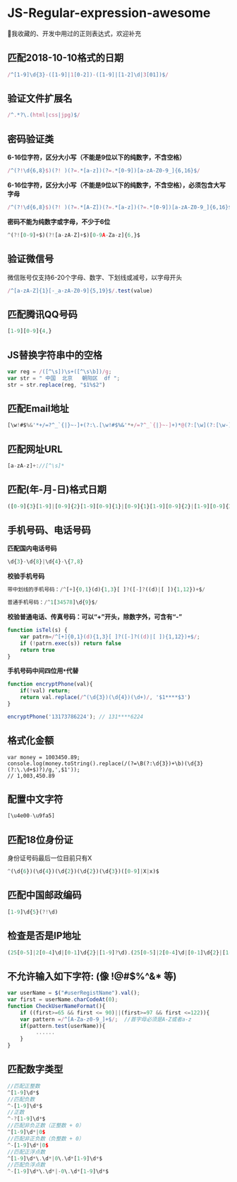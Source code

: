 # JS-Regular-expression-awesome
:page_facing_up:我收藏的、开发中用过的正则表达式，欢迎补充
## 匹配2018-10-10格式的日期
```js
/^[1-9]\d{3}-([1-9]|1[0-2])-([1-9]|[1-2]\d|3[01])$/
```

## 验证文件扩展名
```js
/^.*?\.(html|css|jpg)$/
```
## 密码验证类
**6-16位字符，区分大小写（不能是9位以下的纯数字，不含空格）**  
```js
/^(?!\d{6,8}$)(?! )(?=.*[a-z])(?=.*[0-9])[a-zA-Z0-9_]{6,16}$/
```

**6-16位字符，区分大小写（不能是9位以下的纯数字，不含空格），必须包含大写字母**  
```js
/^(?!\d{6,8}$)(?! )(?=.*[A-Z])(?=.*[a-z])(?=.*[0-9])[a-zA-Z0-9_]{6,16}$/
```

**密码不能为纯数字或字母，不少于6位**  
```js
^(?![0-9]+$)(?![a-zA-Z]+$)[0-9A-Za-z]{6,}$
```

## 验证微信号
微信账号仅支持6-20个字母、数字、下划线或减号，以字母开头
```js
/^[a-zA-Z]{1}[-_a-zA-Z0-9]{5,19}$/.test(value)
```

## 匹配腾讯QQ号码
```js
[1-9][0-9]{4,}
```

## JS替换字符串中的空格
```js
var reg = /([^\s])\s+([^\s\b])/g;
var str = " 中国  北京   朝阳区  df "; 
str = str.replace(reg, "$1%$2")
```

## 匹配Email地址
```js
[\w!#$%&'*+/=?^_`{|}~-]+(?:\.[\w!#$%&'*+/=?^_`{|}~-]+)*@(?:[\w](?:[\w-]*[\w])?\.)+[\w](?:[\w-]*[\w])?
```

## 匹配网址URL
```js
[a-zA-z]+://[^\s]*
```

## 匹配(年-月-日)格式日期
```js
([0-9]{3}[1-9]|[0-9]{2}[1-9][0-9]{1}|[0-9]{1}[1-9][0-9]{2}|[1-9][0-9]{3})-(((0[13578]|1[02])-(0[1-9]|[12][0-9]|3[01]))|((0[469]|11)-(0[1-9]|[12][0-9]|30))|(02-(0[1-9]|[1][0-9]|2[0-8])))
```

## 手机号码、电话号码
**匹配国内电话号码**
```js
\d{3}-\d{8}|\d{4}-\{7,8}
```
**校验手机号码**
```js
带中划线的手机号码：/^[+]{0,1}(d){1,3}[ ]?([-]?((d)|[ ]){1,12})+$/

普通手机号码：/^1[34578]\d{9}$/
```
**校验普通电话、传真号码：可以“+”开头，除数字外，可含有“-”**
```js
function isTel(s) { 
    var patrn=/^[+]{0,1}(d){1,3}[ ]?([-]?((d)|[ ]){1,12})+$/;
    if (!patrn.exec(s)) return false
    return true
}
```
**手机号码中间四位用`*`代替**
```js
function encryptPhone(val){
    if(!val) return;
    return val.replace(/^(\d{3})(\d{4})(\d+)/, '$1****$3')
}

encryptPhone('13173786224'); // 131****6224
```

## 格式化金额
```j's
var money = 1003450.89;
console.log(money.toString().replace(/(?=\B(?:\d{3})+\b)(\d{3}(?:\.\d+$)?)/g,',$1'));
// 1,003,450.89
```

## 配置中文字符
```js
[\u4e00-\u9fa5]
```

## 匹配18位身份证
身份证号码最后一位目前只有X
```js
^(\d{6})(\d{4})(\d{2})(\d{2})(\d{3})([0-9]|X|x)$
```

## 匹配中国邮政编码
```js
[1-9]\d{5}(?!\d)
```

## 检查是否是IP地址
```js
(25[0-5]|2[0-4]\d|[0-1]\d{2}|[1-9]?\d).(25[0-5]|2[0-4]\d|[0-1]\d{2}|[1-9]?\d).(25[0-5]|2[0-4]\d|[0-1]\d{2}|[1-9]?\d).(25[0-5]|2[0-4]\d|[0-1]\d{2}|[1-9]?\d)
```

## 不允许输入如下字符: (像 !@#$%^&* 等)
```js
var userName = $("#userRegistName").val(); 
var first = userName.charCodeAt(0); 
function CheckUserNameFormat(){
    if ((first>=65 && first <= 90)||(first>=97 && first <=122)){
    var pattern =/^[A-Za-z0-9_]+$/;  //首字母必须是A-Z或者a-z
    if(pattern.test(userName)){ 
         ......
    }
} 
```

## 匹配数字类型
```js
//匹配正整数
^[1-9]\d*$
//匹配负数
^-[1-9]\d*$
//正数
^-?[1-9]\d*$
//匹配非负正数（正整数 + 0）
^[1-9]\d*|0$
//匹配非正负数（负整数 + 0）
^-[1-9]\d*|0$
//匹配正浮点数
^[1-9]\d*\.\d*|0\.\d*[1-9]\d*$
//匹配负浮点数
^-[1-9]\d*\.\d*|-0\.\d*[1-9]\d*$
```
